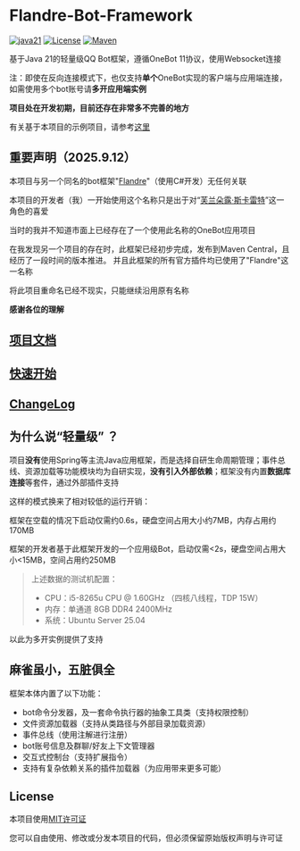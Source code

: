 # Flandre-Bot-Framework

[![java21](https://img.shields.io/badge/Java-21-blue.svg)](https://www.oracle.com/java/technologies/downloads/#java21)
[![License](https://img.shields.io/badge/license-MIT-blue.svg)](https://opensource.org/licenses/MIT)
[![Maven](https://img.shields.io/badge/Maven-Central-blue.svg)](https://central.sonatype.com/artifact/io.github.lemonjuice95/flandre-bot-framework)

基于Java 21的轻量级QQ Bot框架，遵循OneBot 11协议，使用Websocket连接

注：即使在反向连接模式下，也仅支持**单个**OneBot实现的客户端与应用端连接，如需使用多个bot账号请**多开应用端实例**

**项目处在开发初期，目前还存在非常多不完善的地方**

有关基于本项目的示例项目，请参考[这里](https://github.com/LemonJuice95/flandre-bot-example)

## 重要声明（2025.9.12）
本项目与另一个同名的bot框架"[Flandre](https://github.com/FlandreBot/Flandre)"（使用C#开发）无任何关联

本项目的开发者（我）一开始使用这个名称只是出于对“[芙兰朵露·斯卡雷特](https://thwiki.cc/%E8%8A%99%E5%85%B0%E6%9C%B5%E9%9C%B2%C2%B7%E6%96%AF%E5%8D%A1%E8%95%BE%E7%89%B9)”这一角色的喜爱

当时的我并不知道市面上已经存在了一个使用此名称的OneBot应用项目

在我发现另一个项目的存在时，此框架已经初步完成，发布到Maven Central，且经历了一段时间的版本推进。
并且此框架的所有官方插件均已使用了"Flandre"这一名称

将此项目重命名已经不现实，只能继续沿用原有名称

**感谢各位的理解**

## [项目文档](docs/index.md)

## [快速开始](docs/quickstart.md)

## [ChangeLog](CHANGELOG.md)

## 为什么说“轻量级” ？

项目**没有**使用Spring等主流Java应用框架，而是选择自研生命周期管理；事件总线、资源加载等功能模块均为自研实现，**没有引入外部依赖**；框架没有内置**数据库连接**等套件，通过外部插件支持

这样的模式换来了相对较低的运行开销：

框架在空载的情况下启动仅需约0.6s，硬盘空间占用大小约7MB，内存占用约170MB

框架的开发者基于此框架开发的一个应用级Bot，启动仅需<2s，硬盘空间占用大小<15MB，空间占用约250MB

>上述数据的测试机配置：
> - CPU：i5-8265u CPU @ 1.60GHz （四核八线程，TDP 15W）
> - 内存：单通道 8GB DDR4 2400MHz
> - 系统：Ubuntu Server 25.04

以此为多开实例提供了支持

## 麻雀虽小，五脏俱全

框架本体内置了以下功能：
 - bot命令分发器，及一套命令执行器的抽象工具类（支持权限控制）
 - 文件资源加载器（支持从类路径与外部目录加载资源）
 - 事件总线（使用注解进行注册）
 - bot账号信息及群聊/好友上下文管理器
 - 交互式控制台（支持扩展指令）
 - 支持有复杂依赖关系的插件加载器（为应用带来更多可能）

## License

本项目使用[MIT许可证](LICENSE)

您可以自由使用、修改或分发本项目的代码，但必须保留原始版权声明与许可证